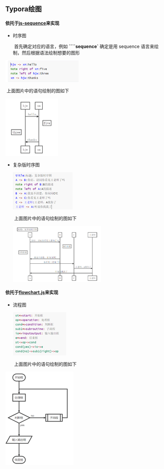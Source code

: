 ## Typora绘图



#### 依托于[js-sequence](https://bramp.github.io/js-sequence-diagrams/)来实现

+ 时序图

  ​	首先确定对应的语言，例如  **````sequence`**   确定是用 sequence 语言来绘制，然后根据语法绘制想要的图形

<img src="../imgs/image-20200122211647754.png" alt="image-20200122211647754" style="zoom: 50%;" />

​			上面图片中的语句绘制的图如下

<img src="../imgs/image-20200123222657117.png" alt="image-20200123222657117" style="zoom: 50%;" />

+ 复杂版时序图

  <img src="../imgs/image-20200123213455284.png" alt="image-20200123213455284" style="zoom: 50%;" />

  ​		上面图片中的语句绘制的图如下
  
  <img src="../imgs/image-20200123222835492.png" alt="image-20200123222835492" style="zoom: 33%;" />
  
  

#### 依托于[flowchart.js](http://flowchart.js.org/)来实现

 + 流程图

   <img src="../imgs/image-20200123220430997.png" alt="image-20200123220430997" style="zoom: 50%;" />
   
   ​		上面图片中的语句绘制的图如下

<img src="../imgs/image-20200123222933921.png" alt="image-20200123222933921" style="zoom: 50%;" />